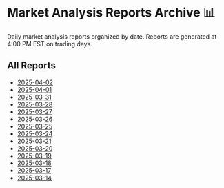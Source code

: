 # Market Analysis Reports Archive 📊

Daily market analysis reports organized by date.
Reports are generated at 4:00 PM EST on trading days.

## All Reports

- [2025-04-02](./market_report_2025-04-02.md)
- [2025-04-01](./market_report_2025-04-01.md)
- [2025-03-31](./market_report_2025-03-31.md)
- [2025-03-28](./market_report_2025-03-28.md)
- [2025-03-27](./market_report_2025-03-27.md)
- [2025-03-26](./market_report_2025-03-26.md)
- [2025-03-25](./market_report_2025-03-25.md)
- [2025-03-24](./market_report_2025-03-24.md)
- [2025-03-21](./market_report_2025-03-21.md)
- [2025-03-20](./market_report_2025-03-20.md)
- [2025-03-19](./market_report_2025-03-19.md)
- [2025-03-18](./market_report_2025-03-18.md)
- [2025-03-17](./market_report_2025-03-17.md)
- [2025-03-14](./market_report_2025-03-14.md)
